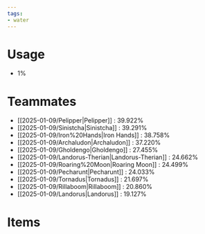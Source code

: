 ```yaml
---
tags:
- water
---
```

# Usage
- 1%
# Teammates
- [[2025-01-09/Pelipper|Pelipper]] : 39.922%
- [[2025-01-09/Sinistcha|Sinistcha]] : 39.291%
- [[2025-01-09/Iron%20Hands|Iron Hands]] : 38.758%
- [[2025-01-09/Archaludon|Archaludon]] : 37.220%
- [[2025-01-09/Gholdengo|Gholdengo]] : 27.455%
- [[2025-01-09/Landorus-Therian|Landorus-Therian]] : 24.662%
- [[2025-01-09/Roaring%20Moon|Roaring Moon]] : 24.499%
- [[2025-01-09/Pecharunt|Pecharunt]] : 24.033%
- [[2025-01-09/Tornadus|Tornadus]] : 21.697%
- [[2025-01-09/Rillaboom|Rillaboom]] : 20.860%
- [[2025-01-09/Landorus|Landorus]] : 19.127%
# Items